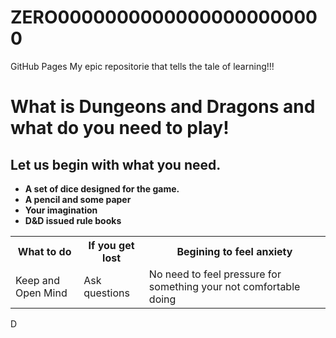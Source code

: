 # ZERO00000000000000000000000
GitHub Pages
My epic repositorie that tells the tale of learning!!!
<h1>What is Dungeons and Dragons and what do you need to play!</h1>
<h2>Let us begin with what you need.</h2>
<ul>
  <li><b>A set of dice designed for the game.</b></li>
  <li><b>A pencil and some paper</b></li>
  <li><b>Your imagination</b></li>
  <li><b>D&D issued rule books</b></li>
</ul>
<table>
  <tr>
  <th>What to do</th>
    <th>If you get lost</th>
    <th>Begining to feel anxiety</th>
  </tr>
  <tr>
    <td>Keep and Open Mind</td>
    <td>Ask questions</td>
    <td>No need to feel pressure for something your not comfortable doing</td>
  </tr>
</table>
<body>
  <p>D</p>
</body>
